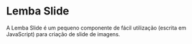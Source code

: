 # Lemba Slide
A Lemba Slide é um pequeno componente de fácil utilização (escrita em JavaScript) para criação de slide de imagens.
